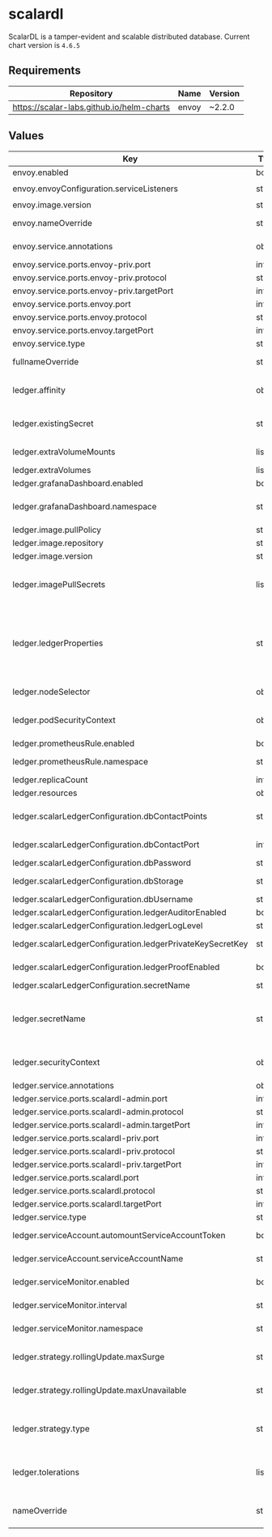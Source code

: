 # scalardl

ScalarDL is a tamper-evident and scalable distributed database.
Current chart version is `4.6.5`

## Requirements

| Repository | Name | Version |
|------------|------|---------|
| https://scalar-labs.github.io/helm-charts | envoy | ~2.2.0 |

## Values

| Key | Type | Default | Description |
|-----|------|---------|-------------|
| envoy.enabled | bool | `true` | enable envoy |
| envoy.envoyConfiguration.serviceListeners | string | `"scalardl-service:50051,scalardl-privileged:50052"` | list of service name and port |
| envoy.image.version | string | `"1.3.0"` | Docker tag |
| envoy.nameOverride | string | `"scalardl"` | String to partially override envoy.fullname template |
| envoy.service.annotations | object | `{}` | Service annotations, e.g: prometheus, etc. |
| envoy.service.ports.envoy-priv.port | int | `50052` | nvoy public port |
| envoy.service.ports.envoy-priv.protocol | string | `"TCP"` | envoy protocol |
| envoy.service.ports.envoy-priv.targetPort | int | `50052` | envoy k8s internal name |
| envoy.service.ports.envoy.port | int | `50051` | envoy public port |
| envoy.service.ports.envoy.protocol | string | `"TCP"` | envoy protocol |
| envoy.service.ports.envoy.targetPort | int | `50051` | envoy k8s internal name |
| envoy.service.type | string | `"ClusterIP"` | service types in kubernetes |
| fullnameOverride | string | `""` | String to fully override scalardl.fullname template |
| ledger.affinity | object | `{}` | the affinity/anti-affinity feature, greatly expands the types of constraints you can express |
| ledger.existingSecret | string | `""` | Name of existing secret to use for storing database username and password |
| ledger.extraVolumeMounts | list | `[]` | Defines additional volume mounts. |
| ledger.extraVolumes | list | `[]` | Defines additional volumes. |
| ledger.grafanaDashboard.enabled | bool | `false` | enable grafana dashboard |
| ledger.grafanaDashboard.namespace | string | `"monitoring"` | which namespace grafana dashboard is located. by default monitoring |
| ledger.image.pullPolicy | string | `"IfNotPresent"` | Specify a imagePullPolicy |
| ledger.image.repository | string | `"ghcr.io/scalar-labs/scalardl-ledger"` | Docker image |
| ledger.image.version | string | `"3.8.5"` | Docker tag |
| ledger.imagePullSecrets | list | `[{"name":"reg-docker-secrets"}]` | Optionally specify an array of imagePullSecrets. Secrets must be manually created in the namespace. |
| ledger.ledgerProperties | string | The default minimum necessary values of ledger.properties are set. You can overwrite it with your own ledger.properties. | The ledger.properties is created based on the values of ledger.scalarLedgerConfiguration by default. If you want to customize ledger.properties, you can override this value with your ledger.properties. |
| ledger.nodeSelector | object | `{}` | nodeSelector is form of node selection constraint |
| ledger.podSecurityContext | object | `{"seccompProfile":{"type":"RuntimeDefault"}}` | PodSecurityContext holds pod-level security attributes and common container settings |
| ledger.prometheusRule.enabled | bool | `false` | enable rules for prometheus |
| ledger.prometheusRule.namespace | string | `"monitoring"` | which namespace prometheus is located. by default monitoring |
| ledger.replicaCount | int | `3` | number of replicas to deploy |
| ledger.resources | object | `{}` | resources allowed to the pod |
| ledger.scalarLedgerConfiguration.dbContactPoints | string | `"cassandra"` | The contact points of the database such as hostnames or URLs |
| ledger.scalarLedgerConfiguration.dbContactPort | int | `9042` | The port number of the contact points |
| ledger.scalarLedgerConfiguration.dbPassword | string | `"cassandra"` | The password of the database |
| ledger.scalarLedgerConfiguration.dbStorage | string | `"cassandra"` | The storage of the database: cassandra or cosmos |
| ledger.scalarLedgerConfiguration.dbUsername | string | `"cassandra"` | The username of the database |
| ledger.scalarLedgerConfiguration.ledgerAuditorEnabled | bool | `false` | Whether or not Auditor is enabled |
| ledger.scalarLedgerConfiguration.ledgerLogLevel | string | `"INFO"` | The log level of Scalar ledger |
| ledger.scalarLedgerConfiguration.ledgerPrivateKeySecretKey | string | `"private-key"` | The secret key of a Ledger private key |
| ledger.scalarLedgerConfiguration.ledgerProofEnabled | bool | `false` | Whether or not Asset Proof is enabled |
| ledger.scalarLedgerConfiguration.secretName | string | `"ledger-keys"` | The name of a Ledger secret |
| ledger.secretName | string | `""` | Secret name that includes sensitive data such as credentials. Each secret key is passed to Pod as environment variables using envFrom. |
| ledger.securityContext | object | `{"allowPrivilegeEscalation":false,"capabilities":{"drop":["ALL"]},"runAsNonRoot":true}` | Setting security context at the pod applies those settings to all containers in the pod |
| ledger.service.annotations | object | `{}` | Service annotations |
| ledger.service.ports.scalardl-admin.port | int | `50053` | scalardl-admin target port |
| ledger.service.ports.scalardl-admin.protocol | string | `"TCP"` | scalardl-admin protocol |
| ledger.service.ports.scalardl-admin.targetPort | int | `50053` | scalardl-admin k8s internal name |
| ledger.service.ports.scalardl-priv.port | int | `50052` | scalardl-priv target port |
| ledger.service.ports.scalardl-priv.protocol | string | `"TCP"` | scalardl-priv protocol |
| ledger.service.ports.scalardl-priv.targetPort | int | `50052` | scalardl-priv k8s internal name |
| ledger.service.ports.scalardl.port | int | `50051` | scalardl target port |
| ledger.service.ports.scalardl.protocol | string | `"TCP"` | scalardl protocol |
| ledger.service.ports.scalardl.targetPort | int | `50051` | scalardl k8s internal name |
| ledger.service.type | string | `"ClusterIP"` | service types in kubernetes |
| ledger.serviceAccount.automountServiceAccountToken | bool | `false` | Specify to mount a service account token or not |
| ledger.serviceAccount.serviceAccountName | string | `""` | Name of the existing service account resource |
| ledger.serviceMonitor.enabled | bool | `false` | enable metrics collect with prometheus |
| ledger.serviceMonitor.interval | string | `"15s"` | custom interval to retrieve the metrics |
| ledger.serviceMonitor.namespace | string | `"monitoring"` | which namespace prometheus is located. by default monitoring |
| ledger.strategy.rollingUpdate.maxSurge | string | `"25%"` | The number of pods that can be created above the desired amount of pods during an update |
| ledger.strategy.rollingUpdate.maxUnavailable | string | `"25%"` | The number of pods that can be unavailable during the update process |
| ledger.strategy.type | string | `"RollingUpdate"` | New pods are added gradually, and old pods are terminated gradually, e.g: Recreate or RollingUpdate |
| ledger.tolerations | list | `[]` | Tolerations are applied to pods, and allow (but do not require) the pods to schedule onto nodes with matching taints. |
| nameOverride | string | `""` | String to partially override scalardl.fullname template (will maintain the release name) |
